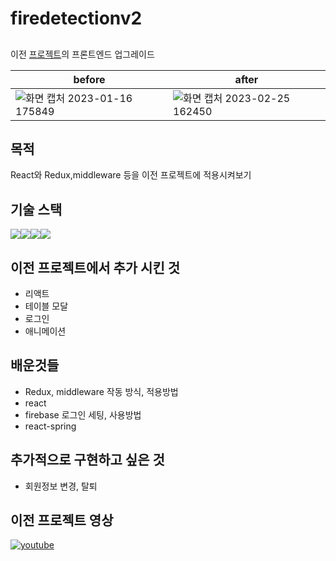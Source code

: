 # firedetectionv2
## 
이전 [프로젝트](https://github.com/chungstar/deeplearning-firedetection)의 프론트엔드 업그레이드

|before|after|
|---|---|
|![화면 캡처 2023-01-16 175849](https://user-images.githubusercontent.com/58381211/228270949-027420b6-d978-40dd-acb6-ed4617814f21.png)|![화면 캡처 2023-02-25 162450](https://user-images.githubusercontent.com/58381211/228271503-cc34063e-7660-47ad-9304-8fa20e98ced5.png)|

## 목적
React와 Redux,middleware 등을 이전 프로젝트에 적용시켜보기

## 기술 스택 
<img src="https://img.shields.io/badge/Firebase-FFCA28?style=for-the-badge&logo=Firebase&logoColor=white"><img src="https://img.shields.io/badge/Redux-764ABC?style=for-the-badge&logo=Redux&logoColor=white"><img src="https://img.shields.io/badge/React-61DAFB?style=for-the-badge&logo=React&logoColor=white"><img src="https://img.shields.io/badge/ReactRouter-CA4245?style=for-the-badge&logo=ReactRouter&logoColor=white">

## 이전 프로젝트에서 추가 시킨 것
+ 리액트  
+ 테이블 모달  
+ 로그인  
+ 애니메이션

## 배운것들
+ Redux, middleware 작동 방식, 적용방법  
+ react    
+ firebase 로그인 세팅, 사용방법  
+ react-spring 

## 추가적으로 구현하고 싶은 것
+ 회원정보 변경, 탈퇴

## 이전 프로젝트 영상
[![youtube](https://img.youtube.com/vi/Ofo64-esJ1k/0.jpg)](https://youtu.be/Ofo64-esJ1k)
